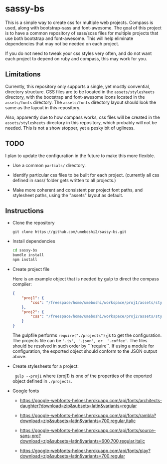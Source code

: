# sassy-bs

This is a simple way to create css for multiple web projects. Compass is used, along with bootstrap-sass and font-awesome.  The goal of this project is to have a common repository of sass/scss files for multiple projects that use both bootstrap and font-awesome.  This will help eliminate dependencies that may not be needed on each project.

If you do not need to tweak your css styles very often, and do not want each project to depend on ruby and compass, this may work for you.

## Limitations
Currently, this repository only supports a single, yet mostly convential, directory structure.  CSS files are to be located in the ```assets/stylesheets``` directory, with the bootstrap and font-awesome icons located in the ```assets/fonts``` directory.  The ```assets/fonts``` directory layout should look the same as the layout in this repository.

Also, apparently due to how compass works, css files will be created in the ```assets/stylesheets``` directory in this repository, which probably will not be needed.  This is not a show stopper, yet a pesky bit of ugliness.


## TODO

I plan to update the configuration in the future to make this more flexible.

- Use a common ```partials/``` directory.

- Identify particular css files to be built for each project.
  (currently all css defined in sass/ folder gets written to all projects.)
  
- Make more coherent and consistent per project font paths, and stylesheet 
  paths, using the "assets" layout as default.
  
  
## Instructions

- Clone the repository

	```git clone https://github.com/umeboshi2/sassy-bs.git```

- Install dependencies

	```sh
	cd sassy-bs
	bundle install
	npm install
	```
- Create project file

	Here is an example object that is needed by gulp to direct the 
	compass compiler:

	```json
	{
		"proj1": {
			"css": "/freespace/home/umeboshi/workspace/proj1/assets/stylesheets"
		},
		"proj2": {
			"css": "/freespace/home/umeboshi/workspace/proj2/assets/stylesheets"
		}
	}
	```

	The gulpfile performs ```require("./projects");```js to get the 
	configuration.  The projects file can be ```'.js', '.json', or 
	'.coffee'```.  The files should be resolved in such order 
	by ```require``.  If using a module for configuration, the exported 
	object should conform to the JSON output above.

- Create stylesheets for a project:

	``` gulp --proj1``` where (proj1) is one of the properties of the 
	exported object defined in ```./projects```.
	


- Google fonts

	- https://google-webfonts-helper.herokuapp.com/api/fonts/architects-daughter?download=zip&subsets=latin&variants=regular
	
	- https://google-webfonts-helper.herokuapp.com/api/fonts/rambla?download=zip&subsets=latin&variants=700,regular,italic
	
	- https://google-webfonts-helper.herokuapp.com/api/fonts/source-sans-pro?download=zip&subsets=latin&variants=600,700,regular,italic
	
	- https://google-webfonts-helper.herokuapp.com/api/fonts/play?download=zip&subsets=latin&variants=700,regular
	
